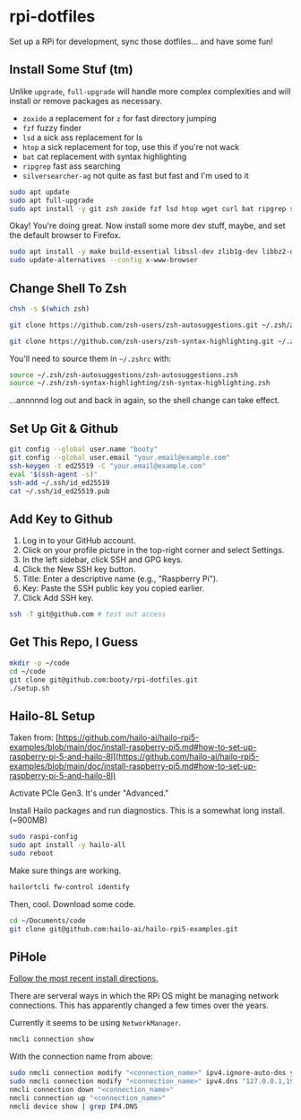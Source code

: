 # rpi-dotfiles

Set up a RPi for development, sync those dotfiles... and have some fun!

## Install Some Stuf (tm)

Unlike `upgrade`, `full-upgrade` will handle more complex complexities and will install _or_ remove packages as necessary.

- `zoxide` a replacement for `z` for fast directory jumping
- `fzf` fuzzy finder
- `lsd` a sick ass replacement for ls
- `htop` a sick replacement for top, use this if you're not wack
- `bat` cat replacement with syntax highlighting
- `ripgrep` fast ass searching
- `silversearcher-ag` not quite as fast but fast and I'm used to it

```bash
sudo apt update
sudo apt full-upgrade
sudo apt install -y git zsh zoxide fzf lsd htop wget curl bat ripgrep silversearcher-ag
```

Okay! You're doing great. Now install some more dev stuff, maybe, and set the default browser to Firefox.

```bash
sudo apt install -y make build-essential libssl-dev zlib1g-dev libbz2-dev libreadline-dev libsqlite3-dev wget curl llvm libncurses5-dev libncursesw5-dev xz-utils tk-dev libffi-dev liblzma-dev
sudo update-alternatives --config x-www-browser
```

## Change Shell To Zsh

```bash
chsh -s $(which zsh)

git clone https://github.com/zsh-users/zsh-autosuggestions.git ~/.zsh/zsh-autosuggestions

git clone https://github.com/zsh-users/zsh-syntax-highlighting.git ~/.zsh/zsh-syntax-highlighting
```

You'll need to source them in `~/.zshrc` with:

```bash
source ~/.zsh/zsh-autosuggestions/zsh-autosuggestions.zsh
source ~/.zsh/zsh-syntax-highlighting/zsh-syntax-highlighting.zsh
```

...annnnnd log out and back in again, so the shell change can take effect.

## Set Up Git & Github

```bash
git config --global user.name "booty"
git config --global user.email "your.email@example.com"
ssh-keygen -t ed25519 -C "your.email@example.com"
eval "$(ssh-agent -s)"
ssh-add ~/.ssh/id_ed25519
cat ~/.ssh/id_ed25519.pub
```

## Add Key to Github

1. Log in to your GitHub account.
2. Click on your profile picture in the top-right corner and select Settings.
3. In the left sidebar, click SSH and GPG keys.
4. Click the New SSH key button.
5. Title: Enter a descriptive name (e.g., "Raspberry Pi").
6. Key: Paste the SSH public key you copied earlier.
7. Click Add SSH key.

```bash
ssh -T git@github.com # test out access
```

## Get This Repo, I Guess

```bash
mkdir -p ~/code
cd ~/code
git clone git@github.com:booty/rpi-dotfiles.git
./setup.sh
```

## Hailo-8L Setup

Taken from: [https://github.com/hailo-ai/hailo-rpi5-examples/blob/main/doc/install-raspberry-pi5.md#how-to-set-up-raspberry-pi-5-and-hailo-8l](https://github.com/hailo-ai/hailo-rpi5-examples/blob/main/doc/install-raspberry-pi5.md#how-to-set-up-raspberry-pi-5-and-hailo-8l)

Activate PCIe Gen3. It's under "Advanced."

Install Hailo packages and run diagnostics. This is a somewhat long install. (~900MB)

```bash
sudo raspi-config
sudo apt install -y hailo-all
sudo reboot
```

Make sure things are working.

```bash
hailortcli fw-control identify
```

Then, cool. Download some code.

```bash
cd ~/Documents/code
git clone git@github.com:hailo-ai/hailo-rpi5-examples.git
```

## PiHole

[Follow the most recent install directions.](https://github.com/pi-hole/pi-hole/#one-step-automated-install)

There are serveral ways in which the RPi OS might be managing network connections. This has apparently changed a few times over the years.

Currently it seems to be using `NetworkManager`.

```bash
nmcli connection show
```

With the connection name from above:

```bash
sudo nmcli connection modify "<connection_name>" ipv4.ignore-auto-dns yes
sudo nmcli connection modify "<connection_name>" ipv4.dns "127.0.0.1,192.168.0.1"
nmcli connection down "<connection_name>"
nmcli connection up "<connection_name>"
nmcli device show | grep IP4.DNS
```
